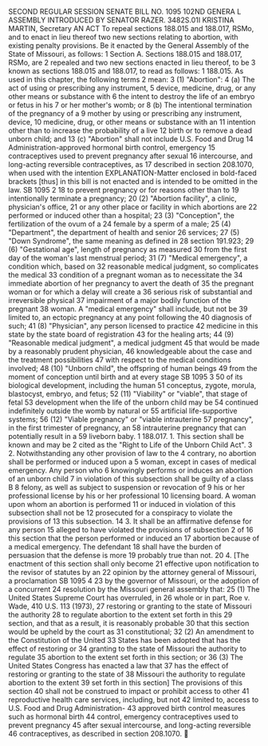SECOND REGULAR SESSION
SENATE BILL NO. 1095
102ND GENERA L ASSEMBLY
INTRODUCED BY SENATOR RAZER.
3482S.01I KRISTINA MARTIN, Secretary
AN ACT
To repeal sections 188.015 and 188.017, RSMo, and to enact in lieu thereof two new sections
relating to abortion, with existing penalty provisions.
Be it enacted by the General Assembly of the State of Missouri, as follows:
1 Section A. Sections 188.015 and 188.017, RSMo, are
2 repealed and two new sections enacted in lieu thereof, to be
3 known as sections 188.015 and 188.017, to read as follows:
1 188.015. As used in this chapter, the following terms
2 mean:
3 (1) "Abortion":
4 (a) The act of using or prescribing any instrument,
5 device, medicine, drug, or any other means or substance with
6 the intent to destroy the life of an embryo or fetus in his
7 or her mother's womb; or
8 (b) The intentional termination of the pregnancy of a
9 mother by using or prescribing any instrument, device,
10 medicine, drug, or other means or substance with an
11 intention other than to increase the probability of a live
12 birth or to remove a dead unborn child; and
13 (c) "Abortion" shall not include U.S. Food and Drug
14 Administration-approved hormonal birth control, emergency
15 contraceptives used to prevent pregnancy after sexual
16 intercourse, and long-acting reversible contraceptives, as
17 described in section 208.1070, when used with the intention
EXPLANATION-Matter enclosed in bold-faced brackets [thus] in this bill is not enacted
and is intended to be omitted in the law.
SB 1095 2
18 to prevent pregnancy or for reasons other than to
19 intentionally terminate a pregnancy;
20 (2) "Abortion facility", a clinic, physician's office,
21 or any other place or facility in which abortions are
22 performed or induced other than a hospital;
23 (3) "Conception", the fertilization of the ovum of a
24 female by a sperm of a male;
25 (4) "Department", the department of health and senior
26 services;
27 (5) "Down Syndrome", the same meaning as defined in
28 section 191.923;
29 (6) "Gestational age", length of pregnancy as measured
30 from the first day of the woman's last menstrual period;
31 (7) "Medical emergency", a condition which, based on
32 reasonable medical judgment, so complicates the medical
33 condition of a pregnant woman as to necessitate the
34 immediate abortion of her pregnancy to avert the death of
35 the pregnant woman or for which a delay will create a
36 serious risk of substantial and irreversible physical
37 impairment of a major bodily function of the pregnant
38 woman. A "medical emergency" shall include, but not be
39 limited to, an ectopic pregnancy at any point following the
40 diagnosis of such;
41 (8) "Physician", any person licensed to practice
42 medicine in this state by the state board of registration
43 for the healing arts;
44 (9) "Reasonable medical judgment", a medical judgment
45 that would be made by a reasonably prudent physician,
46 knowledgeable about the case and the treatment possibilities
47 with respect to the medical conditions involved;
48 (10) "Unborn child", the offspring of human beings
49 from the moment of conception until birth and at every stage
SB 1095 3
50 of its biological development, including the human
51 conceptus, zygote, morula, blastocyst, embryo, and fetus;
52 (11) "Viability" or "viable", that stage of fetal
53 development when the life of the unborn child may be
54 continued indefinitely outside the womb by natural or
55 artificial life-supportive systems;
56 (12) "Viable pregnancy" or "viable intrauterine
57 pregnancy", in the first trimester of pregnancy, an
58 intrauterine pregnancy that can potentially result in a
59 liveborn baby.
1 188.017. 1. This section shall be known and may be
2 cited as the "Right to Life of the Unborn Child Act".
3 2. Notwithstanding any other provision of law to the
4 contrary, no abortion shall be performed or induced upon a
5 woman, except in cases of medical emergency. Any person who
6 knowingly performs or induces an abortion of an unborn child
7 in violation of this subsection shall be guilty of a class B
8 felony, as well as subject to suspension or revocation of
9 his or her professional license by his or her professional
10 licensing board. A woman upon whom an abortion is performed
11 or induced in violation of this subsection shall not be
12 prosecuted for a conspiracy to violate the provisions of
13 this subsection.
14 3. It shall be an affirmative defense for any person
15 alleged to have violated the provisions of subsection 2 of
16 this section that the person performed or induced an
17 abortion because of a medical emergency. The defendant
18 shall have the burden of persuasion that the defense is more
19 probably true than not.
20 4. [The enactment of this section shall only become
21 effective upon notification to the revisor of statutes by an
22 opinion by the attorney general of Missouri, a proclamation
SB 1095 4
23 by the governor of Missouri, or the adoption of a concurrent
24 resolution by the Missouri general assembly that:
25 (1) The United States Supreme Court has overruled, in
26 whole or in part, Roe v. Wade, 410 U.S. 113 (1973),
27 restoring or granting to the state of Missouri the authority
28 to regulate abortion to the extent set forth in this
29 section, and that as a result, it is reasonably probable
30 that this section would be upheld by the court as
31 constitutional;
32 (2) An amendment to the Constitution of the United
33 States has been adopted that has the effect of restoring or
34 granting to the state of Missouri the authority to regulate
35 abortion to the extent set forth in this section; or
36 (3) The United States Congress has enacted a law that
37 has the effect of restoring or granting to the state of
38 Missouri the authority to regulate abortion to the extent
39 set forth in this section] The provisions of this section
40 shall not be construed to impact or prohibit access to other
41 reproductive health care services, including, but not
42 limited to, access to U.S. Food and Drug Administration-
43 approved birth control measures such as hormonal birth
44 control, emergency contraceptives used to prevent pregnancy
45 after sexual intercourse, and long-acting reversible
46 contraceptives, as described in section 208.1070.
